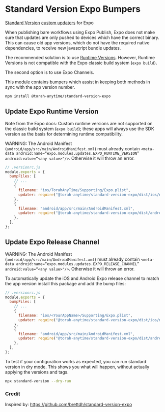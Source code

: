 # Standard Version Expo Bumpers

[Standard Version](https://github.com/conventional-changelog/standard-version#standard-version) [custom updaters](https://github.com/conventional-changelog/standard-version#custom-updaters) for Expo

When publishing bare workflows using Expo Publish, Expo does not make sure that updates are only pushed to devices which have the correct binary. This can cause old app versions, which do not have the required native dependencies, to receive new javascript bundle updates.

The recommended solution is to use [Runtime Versions](https://docs.expo.dev/distribution/runtime-versions/#configuration-for-the-bare-workflow). However, Runtime Versions is not compatible with the Expo classic build system (`expo build`).

The second option is to use Expo Channels.

This module contains bumpers which assist in keeping both methods in sync with the app version number.

```bash
npm install @torah-anytime/standard-version-expo
```

## Update Expo Runtime Version

Note from the Expo docs: Custom runtime versions are not supported on the classic build system (`expo build`); these apps will always use the SDK version as the basis for determining runtime compatibility.

WARNING: The Android Manifest (`android/app/src/main/AndroidManifest.xml`) must already contain `<meta-data android:name=“expo.modules.updates.EXPO_RUNTIME_VERSION” android:value=“<any value>"/>`. Otherwise it will throw an error.

```js
// .versionrc.js
module.exports = {
  bumpFiles: [
    // ...
    {
      filename: "ios/TorahAnyTime/Supporting/Expo.plist",
      updater: require("@torah-anytime/standard-version-expo/dist/ios/native/runtime-version"),
    },
    {
      filename: "android/app/src/main/AndroidManifest.xml",
      updater: require("@torah-anytime/standard-version-expo/dist/android/native/runtime-version"),
    },
  ],
};
```

## Update Expo Release Channel

WARNING: The Android Manifest (`android/app/src/main/AndroidManifest.xml`) must already contain `<meta-data android:name=“expo.modules.updates.EXPO_RELEASE_CHANNEL” android:value=“<any value>"/>`. Otherwise it will throw an error.

To automatically update the iOS and Android Expo release channel to match the app version install this package and add the bump files:

```js
// .versionrc.js
module.exports = {
  bumpFiles: [
    // ...
    {
      filename: "ios/<YourAppName>/Supporting/Expo.plist",
      updater: require("@torah-anytime/standard-version-expo/dist/ios/native/release-channel"),
    },
    {
      filename: "android/app/src/main/AndroidManifest.xml",
      updater: require("@torah-anytime/standard-version-expo/dist/android/native/release-channel"),
    },
  ],
};
```

To test if your configuration works as expected, you can run standard version in dry mode. This shows you what will happen, without actually applying the versions and tags.

```bash
npx standard-version --dry-run
```

### Credit

Inspired by: https://github.com/brettdh/standard-version-expo
